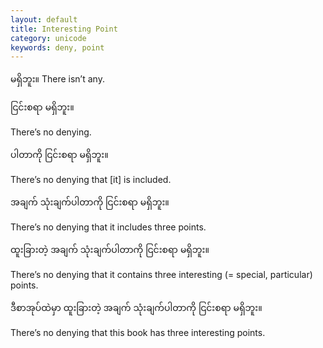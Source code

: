 ```yaml
---
layout: default
title: Interesting Point
category: unicode
keywords: deny, point
---
```


<p><span class='mm3'>မရှိဘူး။</span> There isn’t any.</p>
<p class="hide-trigger"><span class='mm3'>ငြင်းစရာ မရှိဘူး။</span></p>
<p class='hide-this'>There’s no denying.</p>

<p class="hide-trigger"><span class='mm3'>ပါတာကို ငြင်းစရာ မရှိဘူး။</span></p>
<p class='hide-this'>There’s no denying that [it] is included.</p>

<p class="hide-trigger"><span class='mm3'>အချက် သုံးချက်ပါတာကို ငြင်းစရာ မရှိဘူး။</span></p>
<p class='hide-this'>There’s no denying that it includes three points.</p>

<p class="hide-trigger"><span class='mm3'>ထူးခြားတဲ့ အချက် သုံးချက်ပါတာကို ငြင်းစရာ မရှိဘူး။</span></p>
<p class='hide-this'>There’s no denying that it contains three interesting (= special, particular) points.</p>

<p class="hide-trigger"><span class='mm3'>ဒီစာအုပ်ထဲမှာ ထူးခြားတဲ့ အချက် သုံးချက်ပါတာကို ငြင်းစရာ မရှိဘူး။</span></p>
<p class='hide-this'>There’s no denying that this book has three interesting points.</p>
